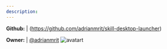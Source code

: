 ```yaml
---
description: 
---
```



**Github:** | (https://github.com/adrianmrit/skill-desktop-launcher)

**Owner:** | [@adrianmrit](https://github.com/adrianmrit) ![avatart](https://avatars1.githubusercontent.com/u/13285254?v=4)

